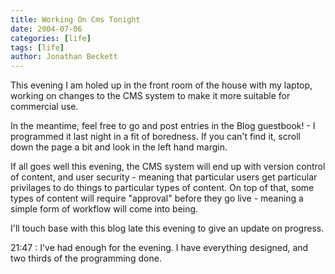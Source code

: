 ```yaml
---
title: Working On Cms Tonight
date: 2004-07-06
categories: [life]
tags: [life]
author: Jonathan Beckett
---
```


This evening I am holed up in the front room of the house with my laptop, working on changes to the CMS system to make it more suitable for commercial use.

In the meantime, feel free to go and post entries in the Blog guestbook! - I programmed it last night in a fit of boredness. If you can't find it, scroll down the page a bit and look in the left hand margin.

If all goes well this evening, the CMS system will end up with version control of content, and user security - meaning that particular users get particular privilages to do things to particular types of content. On top of that, some types of content will require "approval" before they go live - meaning a simple form of workflow will come into being.

I'll touch base with this blog late this evening to give an update on progress.

21:47 : I've had enough for the evening. I have everything designed, and two thirds of the programming done.